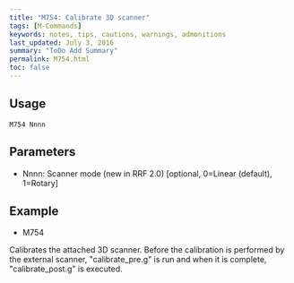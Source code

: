 ```yaml
---
title: "M754: Calibrate 3D scanner" 
tags: [M-Commands]
keywords: notes, tips, cautions, warnings, admonitions
last_updated: July 3, 2016
summary: "ToDo Add Summary"
permalink: M754.html
toc: false
---
```



## Usage ##
```
M754 Nnnn
```

## Parameters ##

+ Nnnn: Scanner mode (new in RRF 2.0) [optional, 0=Linear (default), 1=Rotary]

## Example ##

+ M754

Calibrates the attached 3D scanner. Before the calibration is performed by the external scanner, "calibrate_pre.g" is run and when it is complete, "calibrate_post.g" is executed.